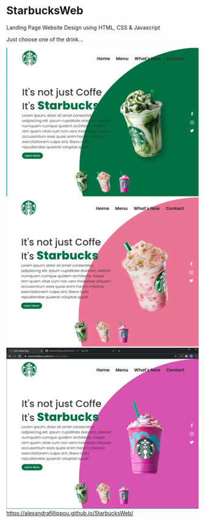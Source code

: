 # StarbucksWeb
Landing Page Website Design using HTML, CSS &amp; Javascript

Just choose one of the drink...

![](img/green.png) ![](img/pink.png) ![](img/purple.png)
https://alexandrafillippou.github.io/StarbucksWeb/
